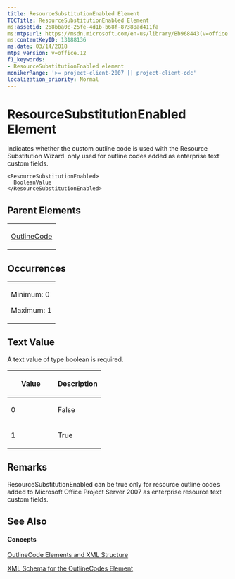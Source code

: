 ```yaml
---
title: ResourceSubstitutionEnabled Element
TOCTitle: ResourceSubstitutionEnabled Element
ms:assetid: 268bba0c-25fe-4d1b-b68f-87388ad411fa
ms:mtpsurl: https://msdn.microsoft.com/en-us/library/Bb968443(v=office.12)
ms:contentKeyID: 13188136
ms.date: 03/14/2018
mtps_version: v=office.12
f1_keywords:
- ResourceSubstitutionEnabled element
monikerRange: '>= project-client-2007 || project-client-odc'
localization_priority: Normal
---
```


# ResourceSubstitutionEnabled Element




Indicates whether the custom outline code is used with the Resource Substitution Wizard. only used for outline codes added as enterprise text custom fields.

    <ResourceSubstitutionEnabled>
      BooleanValue
    </ResourceSubstitutionEnabled>

## Parent Elements

<table>
<colgroup>
<col style="width: 100%" />
</colgroup>
<tbody>
<tr class="odd">
<td><p><a href="outlinecode-element.md">OutlineCode</a></p></td>
</tr>
</tbody>
</table>

## Occurrences

<table>
<colgroup>
<col style="width: 100%" />
</colgroup>
<tbody>
<tr class="odd">
<td><p>Minimum: 0</p>
<p>Maximum: 1</p></td>
</tr>
</tbody>
</table>

## Text Value

A text value of type boolean is required.

<table>
<colgroup>
<col style="width: 50%" />
<col style="width: 50%" />
</colgroup>
<thead>
<tr class="header">
<th><p>Value</p></th>
<th><p>Description</p></th>
</tr>
</thead>
<tbody>
<tr class="odd">
<td><p>0</p></td>
<td><p>False</p></td>
</tr>
<tr class="even">
<td><p>1</p></td>
<td><p>True</p></td>
</tr>
</tbody>
</table>

## Remarks

ResourceSubstitutionEnabled can be true only for resource outline codes added to Microsoft Office Project Server 2007 as enterprise resource text custom fields.

## See Also

#### Concepts

[OutlineCode Elements and XML Structure](outlinecode-elements-and-xml-structure.md)

[XML Schema for the OutlineCodes Element](xml-schema-for-the-outlinecodes-element.md)

